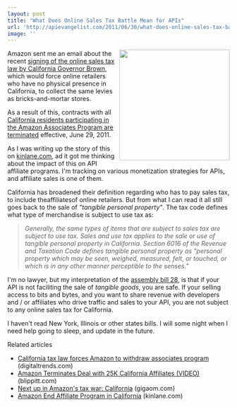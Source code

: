 ```yaml
---
layout: post
title: "What Does Online Sales Tax Battle Mean for APIs"
url: 'http://apievangelist.com/2011/06/30/what-does-online-sales-tax-battle-mean-for-apis/'
image: ''
---
```


[<img class="c1" src="http://kinlane-productions.s3.amazonaws.com/amazon/affiliate/amazon-affiliates.png" alt="" width="250" align="right" />][1]Amazon sent me an email about the recent [signing of the online sales tax law by California Governor Brown][2], which would force online retailers who have no physical presence in California, to collect the same levies as bricks-and-mortar stores.

As a result of this, contracts with all [California residents participating in the Amazon Associates Program are terminated][3] effective, June 29, 2011.

As I was writing up the story of this on [kinlane.com][4], ad it got me thinking about the impact of this on API affiliate programs. I'm tracking on various monetization strategies for APIs, and affiliate sales is one of them.

California has broadened their definition regarding who has to pay sales tax, to include theaffiliatesof online retailers. But from what I can read it all still goes back to the sale of _"tangible personal property"_. The tax code defines what type of merchandise is subject to use tax as:

> _Generally, the same types of items that are subject to sales tax are subject to use tax. Sales and use tax applies to the sale or use of tangible personal property in California. Section 6016 of the Revenue and Taxation Code defines tangible personal property as "personal property which may be seen, weighed, measured, felt, or touched, or which is in any other manner perceptible to the senses."_

I'm no lawyer, but my interpretation of the [assembly bill 28][5], is that if your API is not faciliting the sale of _tangible goods_, you are safe. If your selling access to bits and bytes, and you want to share revenue with developers and / or affiliates who drive traffic and sales to your API, you are not subject to any online sales tax for California.

I haven't read New York, Illinois or other states bills. I will some night when I need help going to sleep, and update in the future.

Related articles

  * [California tax law forces Amazon to withdraw associates program][6] (digitaltrends.com)
  * [Amazon Terminates Deal with 25K California Affiliates (VIDEO)][7] (blippitt.com)
  * [Next up in Amazon's tax war: California][8] (gigaom.com)
  * [Amazon End Affiliate Program in California][9] (kinlane.com)

   [1]: https://affiliate-program.amazon.com/ (Amazon Affiliate Program)
   [2]: http://www.mercurynews.com/top-stories/ci_18282733 (signing of the online sales tax law, by California Governor Brown)
   [3]: http://www.kinlane.com/2011/06/amazon-end-affiliate-program-in-california/ (California residents particpating in the Amazon Associates Program are terminated)
   [4]: http://kinlane.com (kinlane.com)
   [5]: http://www.leginfo.ca.gov/pub/11-12/bill/asm/ab_0001-0050/abx1_28_bill_20110628_enrolled.pdf (assembly bill 28)
   [6]: http://www.digitaltrends.com/computing/california-tax-law-forces-amazon-to-withdraw-associates-program/
   [7]: http://www.blippitt.com/amazon-terminates-deal-with-25k-california-affiliates-video/
   [8]: http://gigaom.com/2011/06/29/amazon-sales-tax-california/
   [9]: http://www.kinlane.com/2011/06/amazon-end-affiliate-program-in-california/
